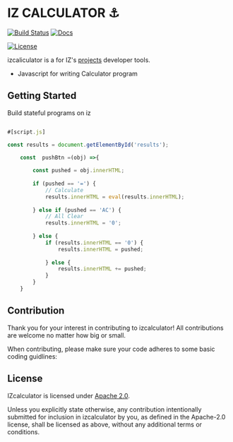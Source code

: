 # IZ CALCULATOR ⚓
[![Build Status](https://izcalculator.herokuapp.com.svg?branch=master)](https://izcalculator.herokuapp.com)
[![Docs](https://izcalculator.herokuapp.com)](https://izcalculator.herokuapp.com)

[![License](https://img.shields.io/github/license/project-serum/calculator?color=ff69b4)](https://opensource.org/licenses/Apache-2.0)

izcaliculator is a  for IZ's [projects](https://izcalculator.herokuapp.com)  developer tools.

- Javascript for writing Calculator program


## Getting Started

Build stateful programs on iz

```javascript 

#[script.js]

const results = document.getElementById('results');

    const  pushBtn =(obj) =>{
         
        const pushed = obj.innerHTML;
         
        if (pushed == '=') {
            // Calculate
            results.innerHTML = eval(results.innerHTML);
             
        } else if (pushed == 'AC') {
            // All Clear
            results.innerHTML = '0';
             
        } else {
            if (results.innerHTML == '0') {
                results.innerHTML = pushed;
                 
            } else {
                results.innerHTML += pushed;   
            }
        }
    }
```

## Contribution

Thank you for your interest in contributing to izcalculator! All contributions are welcome no
matter how big or small. 

When contributing, please make sure your code adheres to some basic coding guidlines:



## License
IZcalculator is licensed under [Apache 2.0](./LICENSE).

Unless you explicitly state otherwise, any contribution intentionally submitted
for inclusion in izcalculator by you, as defined in the Apache-2.0 license, shall be
licensed as above, without any additional terms or conditions.
